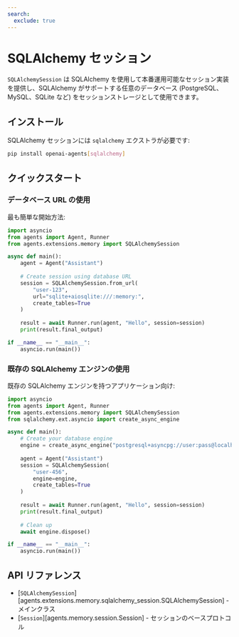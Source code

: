 ```yaml
---
search:
  exclude: true
---
```

# SQLAlchemy セッション

`SQLAlchemySession` は SQLAlchemy を使用して本番運用可能なセッション実装を提供し、SQLAlchemy がサポートする任意のデータベース (PostgreSQL、MySQL、SQLite など) をセッションストレージとして使用できます。

## インストール

SQLAlchemy セッションには `sqlalchemy` エクストラが必要です:

```bash
pip install openai-agents[sqlalchemy]
```

## クイックスタート

### データベース URL の使用

最も簡単な開始方法:

```python
import asyncio
from agents import Agent, Runner
from agents.extensions.memory import SQLAlchemySession

async def main():
    agent = Agent("Assistant")
    
    # Create session using database URL
    session = SQLAlchemySession.from_url(
        "user-123",
        url="sqlite+aiosqlite:///:memory:",
        create_tables=True
    )
    
    result = await Runner.run(agent, "Hello", session=session)
    print(result.final_output)

if __name__ == "__main__":
    asyncio.run(main())
```

### 既存の SQLAlchemy エンジンの使用

既存の SQLAlchemy エンジンを持つアプリケーション向け:

```python
import asyncio
from agents import Agent, Runner
from agents.extensions.memory import SQLAlchemySession
from sqlalchemy.ext.asyncio import create_async_engine

async def main():
    # Create your database engine
    engine = create_async_engine("postgresql+asyncpg://user:pass@localhost/db")
    
    agent = Agent("Assistant")
    session = SQLAlchemySession(
        "user-456",
        engine=engine,
        create_tables=True
    )
    
    result = await Runner.run(agent, "Hello", session=session)
    print(result.final_output)
    
    # Clean up
    await engine.dispose()

if __name__ == "__main__":
    asyncio.run(main())
```


## API リファレンス

- [`SQLAlchemySession`][agents.extensions.memory.sqlalchemy_session.SQLAlchemySession] - メインクラス
- [`Session`][agents.memory.session.Session] - セッションのベースプロトコル